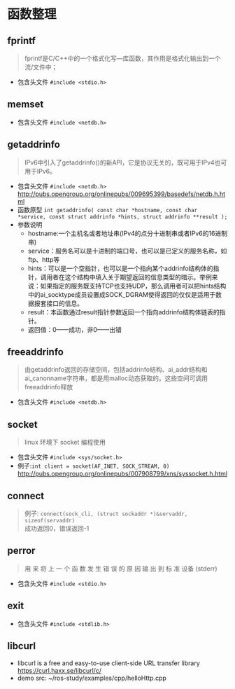 # 函数整理
## fprintf
> fprintf是C/C++中的一个格式化写—库函数，其作用是格式化输出到一个流/文件中；
* 包含头文件 ```#include <stdio.h>```  

## memset
* 包含头文件 `#include <netdb.h>`  

## getaddrinfo
> IPv6中引入了getaddrinfo()的新API，它是协议无关的，既可用于IPv4也可用于IPv6。  
* 包含头文件 `#include <netdb.h>`  
http://pubs.opengroup.org/onlinepubs/009695399/basedefs/netdb.h.html  
* 函数原型
``int getaddrinfo( const char *hostname, const char *service, const struct addrinfo *hints, struct addrinfo **result );``  
* 参数说明  
  * hostname:一个主机名或者地址串(IPv4的点分十进制串或者IPv6的16进制串)
  * service：服务名可以是十进制的端口号，也可以是已定义的服务名称，如ftp、http等
  * hints：可以是一个空指针，也可以是一个指向某个addrinfo结构体的指针，调用者在这个结构中填入关于期望返回的信息类型的暗示。举例来说：如果指定的服务既支持TCP也支持UDP，那么调用者可以把hints结构中的ai_socktype成员设置成SOCK_DGRAM使得返回的仅仅是适用于数据报套接口的信息。
  * result：本函数通过result指针参数返回一个指向addrinfo结构体链表的指针。
  * 返回值：0——成功，非0——出错

## freeaddrinfo
> 由getaddrinfo返回的存储空间，包括addrinfo结构、ai_addr结构和ai_canonname字符串，都是用malloc动态获取的。这些空间可调用 freeaddrinfo释放  
* 包含头文件 ```#include <netdb.h>```

## socket
> linux 环境下 socket 编程使用
* 包含头文件 `#include <sys/socket.h>`  
* 例子:`int client = socket(AF_INET, SOCK_STREAM, 0)`  
http://pubs.opengroup.org/onlinepubs/007908799/xns/syssocket.h.html

## connect
> 例子: `connect(sock_cli, (struct sockaddr *)&servaddr, sizeof(servaddr)`  
> 成功返回0，错误返回-1

## perror
> 用 来 将 上 一 个 函 数 发 生 错 误 的 原 因 输 出 到 标 准 设备 (stderr)
* 包含头文件 `#include <stdio.h>`

## exit
* 包含头文件 `#include <stdlib.h>`

## libcurl
* libcurl is a free and easy-to-use client-side URL transfer library  
https://curl.haxx.se/libcurl/c/    
* demo src: ~/ros-study/examples/cpp/helloHttp.cpp  
